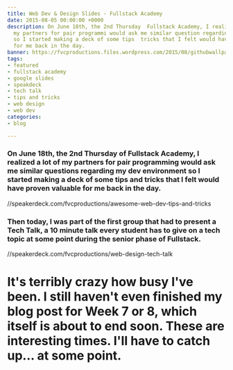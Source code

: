 ```yaml
---
title: Web Dev & Design Slides - Fullstack Academy
date: 2015-08-05 00:00:00 +0000
description: On June 18th, the 2nd Thursday  Fullstack Academy, I realized lot of
  my partners for pair programmi would ask me similar question regarding my dev environment
  so I started making a deck of some tips  tricks that I felt would have prov valuable
  for me back in the day.
banner: https://fvcproductions.files.wordpress.com/2015/08/githubwallpaper.jpg
tags:
- featured
- fullstack academy
- google slides
- speakdeck
- tech talk
- tips and tricks
- web design
- web dev
categories:
- blog

---
```

### On June 18th, the 2nd Thursday of Fullstack Academy, I realized a lot of my partners for pair programming would ask me similar questions regarding my dev environment so I started making a deck of some tips and tricks that I felt would have proven valuable for me back in the day.

//speakerdeck.com/fvcproductions/awesome-web-dev-tips-and-tricks

### Then today, I was part of the first group that had to present a Tech Talk, a 10 minute talk every student has to give on a tech topic at some point during the senior phase of Fullstack.

//speakerdeck.com/fvcproductions/web-design-tech-talk

# It's terribly crazy how busy I've been. I still haven't even finished my blog post for Week 7 or 8, which itself is about to end soon. These are interesting times. I'll have to catch up... at some point.
